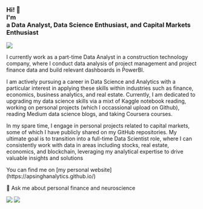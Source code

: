
<h3>Hi! 👋<br> I'm <br>a Data Analyst, Data Science Enthusiast, and Capital Markets Enthusiast</h3>


<img src="https://i0.wp.com/petergrandich.com/wp-content/uploads/2019/08/stock-market-meme-20.jpg" resize=325,200>

I currently work as a part-time Data Analyst in a construction technology company, where I conduct data analysis of project management and project finance data and build relevant dashboards in PowerBI.

I am actively pursuing a career in Data Science and Analytics with a particular interest in applying these skills within industries such as finance, economics, business analytics, and real estate. Currently, I am dedicated to upgrading my data science skills via a mixt of Kaggle notebook reading, working on personal projects (which I occassional upload on Github), reading Medium data science blogs, and taking Coursera courses.

In my spare time, I engage in personal projects related to capital markets, some of which I have publicly shared on my GitHub repositories. My ultimate goal is to transition into a full-time Data Scientist role, where I can consistently work with data in areas including stocks, real estate, economics, and blockchain, leveraging my analytical expertise to drive valuable insights and solutions


<!-- Actual text -->
<!-- Actual text --> You can find me on [my personal website](https://apsinghanalytics.github.io/)

<!-- Icons -->
[1.1]:<img height="50" src="https://cdn2.iconfinder.com/data/icons/social-icon-3/512/social_style_3_in-306.png">

<!-- Links to your social media accounts -->
[1]: https://www.linkedin.com/in/singhadityamech/

💬 Ask me about personal finance and neuroscience


<img src="https://github-readme-stats.vercel.app/api?username=apsinghAnalytics&show_icons=true"/>

<img src="https://github-readme-stats.vercel.app/api/top-langs?username=apsinghAnalytics&layout=compact"/>

<!--
**DDataDudeADi/DDataDudeADi** is a ✨ _special_ ✨ repository because its `README.md` (this file) appears on your GitHub profile.

<img src="https://github-readme-stats.vercel.app/api?username=DDataDudeADi&show_icons=true"/>

<img src="https://github-readme-stats.vercel.app/api/top-langs?username=DDataDudeADi&layout=compact"/>


Here are some ideas to get you started:

- 🔭 I’m currently working on ...
- 🌱 I’m currently learning ...
- 👯 I’m looking to collaborate on ...
- 🤔 I’m looking for help with ...
- 💬 Ask me about ...
- 📫 How to reach me: ...
- 😄 Pronouns: ...
- ⚡ Fun fact: ...
-->
